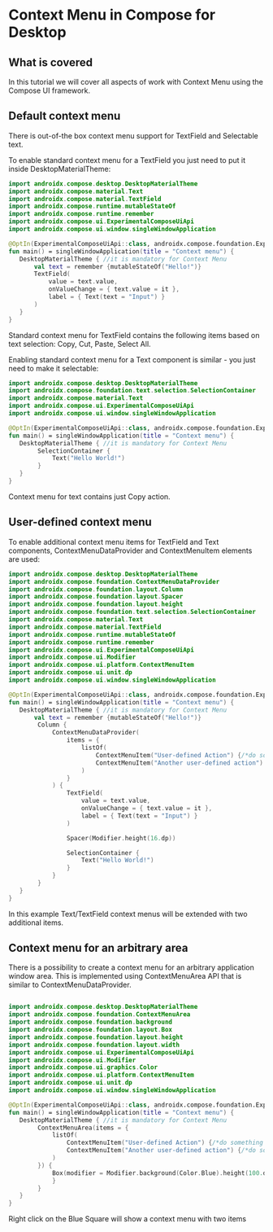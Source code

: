 # Context Menu in Compose for Desktop

## What is covered

In this tutorial we will cover all aspects of work with Context Menu
using the Compose UI framework.

## Default context menu 
There is out-of-the box context menu support for TextField and Selectable text. 

To enable standard context menu for a TextField you just need to put it inside DesktopMaterialTheme:

```kotlin
import androidx.compose.desktop.DesktopMaterialTheme
import androidx.compose.material.Text
import androidx.compose.material.TextField
import androidx.compose.runtime.mutableStateOf
import androidx.compose.runtime.remember
import androidx.compose.ui.ExperimentalComposeUiApi
import androidx.compose.ui.window.singleWindowApplication

@OptIn(ExperimentalComposeUiApi::class, androidx.compose.foundation.ExperimentalFoundationApi::class)
fun main() = singleWindowApplication(title = "Context menu") {
   DesktopMaterialTheme { //it is mandatory for Context Menu
       val text = remember {mutableStateOf("Hello!")}
       TextField(
           value = text.value,
           onValueChange = { text.value = it },
           label = { Text(text = "Input") }
       )
   }
} 
```

Standard context menu for TextField contains the following items based on text selection: Copy, Cut, Paste, Select All.

Enabling standard context menu for a Text component is similar - you just need to make it selectable: 

```kotlin
import androidx.compose.desktop.DesktopMaterialTheme
import androidx.compose.foundation.text.selection.SelectionContainer
import androidx.compose.material.Text
import androidx.compose.ui.ExperimentalComposeUiApi
import androidx.compose.ui.window.singleWindowApplication

@OptIn(ExperimentalComposeUiApi::class, androidx.compose.foundation.ExperimentalFoundationApi::class)
fun main() = singleWindowApplication(title = "Context menu") {
   DesktopMaterialTheme { //it is mandatory for Context Menu
        SelectionContainer {
            Text("Hello World!")
        }
   }
} 
```
Context menu for text contains just Copy action.

## User-defined context menu
To enable additional context menu items for TextField and Text components, ContextMenuDataProvider and ContextMenuItem elements are used:

```kotlin
import androidx.compose.desktop.DesktopMaterialTheme
import androidx.compose.foundation.ContextMenuDataProvider
import androidx.compose.foundation.layout.Column
import androidx.compose.foundation.layout.Spacer
import androidx.compose.foundation.layout.height
import androidx.compose.foundation.text.selection.SelectionContainer
import androidx.compose.material.Text
import androidx.compose.material.TextField
import androidx.compose.runtime.mutableStateOf
import androidx.compose.runtime.remember
import androidx.compose.ui.ExperimentalComposeUiApi
import androidx.compose.ui.Modifier
import androidx.compose.ui.platform.ContextMenuItem
import androidx.compose.ui.unit.dp
import androidx.compose.ui.window.singleWindowApplication

@OptIn(ExperimentalComposeUiApi::class, androidx.compose.foundation.ExperimentalFoundationApi::class)
fun main() = singleWindowApplication(title = "Context menu") {
   DesktopMaterialTheme { //it is mandatory for Context Menu
       val text = remember {mutableStateOf("Hello!")}
        Column {
            ContextMenuDataProvider(
                items = {
                    listOf(
                        ContextMenuItem("User-defined Action") {/*do something here*/},
                        ContextMenuItem("Another user-defined action") {/*do something else*/}
                    )
                }
            ) {
                TextField(
                    value = text.value,
                    onValueChange = { text.value = it },
                    label = { Text(text = "Input") }
                )

                Spacer(Modifier.height(16.dp))

                SelectionContainer {
                    Text("Hello World!")
                }
            }
        }
   }
} 
```
In this example Text/TextField context menus will be extended with two additional items. 

## Context menu for an arbitrary area
There is a possibility to create a context menu for an arbitrary application window area. This is implemented using ContextMenuArea API that is 
similar to ContextMenuDataProvider. 
```kotlin

import androidx.compose.desktop.DesktopMaterialTheme
import androidx.compose.foundation.ContextMenuArea
import androidx.compose.foundation.background
import androidx.compose.foundation.layout.Box
import androidx.compose.foundation.layout.height
import androidx.compose.foundation.layout.width
import androidx.compose.ui.ExperimentalComposeUiApi
import androidx.compose.ui.Modifier
import androidx.compose.ui.graphics.Color
import androidx.compose.ui.platform.ContextMenuItem
import androidx.compose.ui.unit.dp
import androidx.compose.ui.window.singleWindowApplication

@OptIn(ExperimentalComposeUiApi::class, androidx.compose.foundation.ExperimentalFoundationApi::class)
fun main() = singleWindowApplication(title = "Context menu") {
   DesktopMaterialTheme { //it is mandatory for Context Menu
        ContextMenuArea(items = {
            listOf(
                ContextMenuItem("User-defined Action") {/*do something here*/},
                ContextMenuItem("Another user-defined action") {/*do something else*/}
            )
        }) {
            Box(modifier = Modifier.background(Color.Blue).height(100.dp).width(100.dp)) {
            }
        }
   }
} 
```
Right click on the Blue Square will show a context menu with two items
